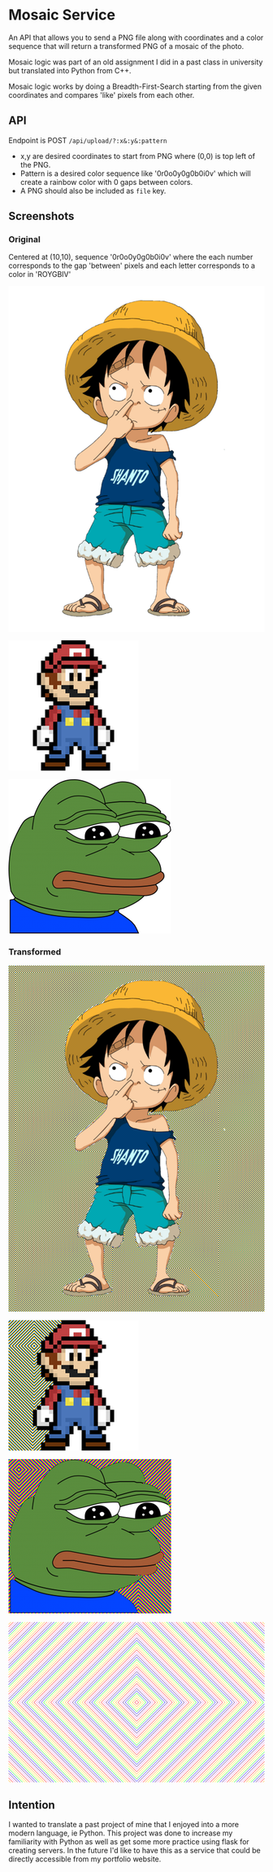 # Mosaic Service

An API that allows you to send a PNG file along with coordinates and a color sequence that will return a transformed PNG of a mosaic of the photo.

Mosaic logic was part of an old assignment I did in a past class in university but translated into Python from C++.

Mosaic logic works by doing a Breadth-First-Search starting from the given coordinates and compares 'like' pixels from each other.

## API
Endpoint is POST `/api/upload/?:x&:y&:pattern`
- x,y are desired coordinates to start from PNG where (0,0) is top left of the PNG.
- Pattern is a desired color sequence like '0r0o0y0g0b0i0v' which will create a rainbow color with 0 gaps between colors.
- A PNG should also be included as `file` key.

## Screenshots

### Original
Centered at (10,10), sequence '0r0o0y0g0b0i0v' where the each number corresponds to the gap 'between' pixels and each letter corresponds to a color in 'ROYGBIV'

![Original luffy](.github/images/luffy3.png)

![Original Mario](.github/images/mario.png)

![Original Pepe](.github/images/pepeOG.png)

### Transformed

![Transformed luffy](.github/images/zepgaair.png)

![Transformed mario](.github/images/fjxsswnn.png)

![Transformed pepe Image](.github/images/zulktlwz.png)

![Blank transformed image](.github/images/blank-mosaic.png)

## Intention
I wanted to translate a past project of mine that I enjoyed into a more modern language, ie Python.
This project was done to increase my familiarity with Python as well as get some more practice using flask for creating servers. In the future I'd like to have this as a service that could be directly accessible from my portfolio website.